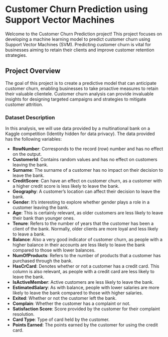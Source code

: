 # Customer Churn Prediction using Support Vector Machines

Welcome to the Customer Churn Prediction project! This project focuses on developing a machine learning model to predict customer churn using Support Vector Machines (SVM). Predicting customer churn is vital for businesses aiming to retain their clients and improve customer retention strategies.


## Project Overview

The goal of this project is to create a predictive model that can anticipate customer churn, enabling businesses to take proactive measures to retain their valuable clientele. Customer churn analysis can provide invaluable insights for designing targeted campaigns and strategies to mitigate customer attrition.

### Dataset Description

In this analysis, we will use data provided by a multinational bank on a Kaggle competition (Identity hidden for data privacy). The data provided has the following variables:

- **RowNumber**: Corresponds to the record (row) number and has no effect on the output.
- **CustomerId**: Contains random values and has no effect on customers leaving the bank.
- **Surname**: The surname of a customer has no impact on their decision to leave the bank.
- **CreditScore**: Can have an effect on customer churn, as a customer with a higher credit score is less likely to leave the bank.
- **Geography**: A customer’s location can affect their decision to leave the bank.
- **Gender**: It’s interesting to explore whether gender plays a role in a customer leaving the bank.
- **Age**: This is certainly relevant, as older customers are less likely to leave their bank than younger ones.
- **Tenure**: Refers to the number of years that the customer has been a client of the bank. Normally, older clients are more loyal and less likely to leave a bank.
- **Balance**: Also a very good indicator of customer churn, as people with a higher balance in their accounts are less likely to leave the bank compared to those with lower balances.
- **NumOfProducts**: Refers to the number of products that a customer has purchased through the bank.
- **HasCrCard**: Denotes whether or not a customer has a credit card. This column is also relevant, as people with a credit card are less likely to leave the bank.
- **IsActiveMember**: Active customers are less likely to leave the bank.
- **EstimatedSalary**: As with balance, people with lower salaries are more likely to leave the bank compared to those with higher salaries.
- **Exited**: Whether or not the customer left the bank.
- **Complain**: Whether the customer has a complaint or not.
- **Satisfaction Score**: Score provided by the customer for their complaint resolution.
- **Card Type**: Type of card held by the customer.
- **Points Earned**: The points earned by the customer for using the credit card.


